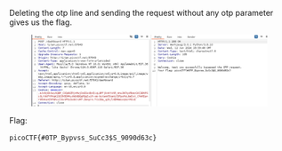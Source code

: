 Deleting the otp line and sending the request without any otp parameter gives us the flag.

<figure><img src="./flag.png"></figure>

Flag:
```
picoCTF{#0TP_Bypvss_SuCc3$S_9090d63c}
```
